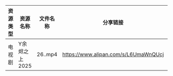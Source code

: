 | 资源类型 | 资源名称      | 文件名称    | 分享链接                                 | 更新时间                |
| ---- | --------- | ------- | ------------------------------------ | ------------------- |
| 电视剧  | Y余烬之上2025 | 26..mp4 | https://www.alipan.com/s/L6UmaWnQUcj | 2025-02-20 08:07:08 |
